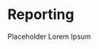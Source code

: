 # Reporting

Placeholder Lorem Ipsum


<!-- type: row -->

<!-- type: card
title: See Transactions
description: Consume transaction loaded into Exchange 
link: ?path=docs/getting-started/getting-started-instfunding-net.md

-->
<!-- type: card
title: See Virtual Accounts
description: Review money movement through virtual accounts in the system
link: ?path=docs/getting-started/getting-started-instfunding-gross.md
-->

<!-- type: card
title: See Settlements
description: See settled amounts out to submerchants
link: ?path=docs/getting-started/getting-started-instfunding-split.md
-->
<!-- type: row-end -->
